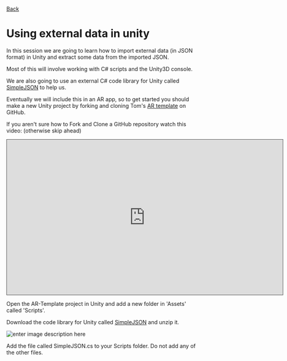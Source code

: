 [Back](https://uwetom.github.io/media-production-worksheets)

# Using external data in unity 
In this session we are going to learn how to import external data (in JSON format) in Unity and extract  some data from the imported JSON.  

Most of this will involve working with C# scripts and the Unity3D console.

We are also going to use an external C# code library for Unity called [SimpleJSON](https://github.com/Bunny83/SimpleJSON) to help us.

Eventually we will include this in an AR app, so to get started you should make a new Unity project by forking and cloning Tom's [AR template](https://github.com/uwetom/AR-Template) on GitHub.

If you aren't sure how to Fork and Clone a GitHub repository watch this video: (otherwise skip ahead)

<iframe src="https://uwe.cloud.panopto.eu/Panopto/Pages/Embed.aspx?id=7bf90f82-466e-4255-a7c2-b27b0117b82a&autoplay=false&offerviewer=true&showtitle=true&showbrand=true&captions=false&interactivity=all" height="405" width="720" style="border: 1px solid #464646;" allowfullscreen allow="autoplay" aria-label="Panopto Embedded Video Player" aria-description="MP fork and clone 5 February 2025 at 16:54:57" ></iframe>

Open the AR-Template project in Unity and add a new folder in 'Assets' called 'Scripts'.

Download the code library for Unity called [SimpleJSON](https://github.com/Bunny83/SimpleJSON) and unzip it.

![enter image description here](https://uwetom.github.io/media-production-worksheets/wk15-using-external-data/images/download-repo.png)

Add the file called SimpleJSON.cs to your Scripts folder. Do not add any of the other files.


<!--stackedit_data:
eyJoaXN0b3J5IjpbMTU5ODEwMTkyOCw5OTE5Mjc3LC03MzA3OD
g2NjUsLTE5MzY3Njg3OCwtMzE2MzE1ODAxLDE1MDM1NzYzMjYs
MTYyMTg0MjY2NywtMTQ4NTk0MjIxNF19
-->